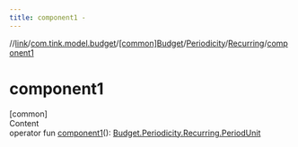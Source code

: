 ```yaml
---
title: component1 -
---
```

//[link](../../../../index.md)/[com.tink.model.budget](../../../index.md)/[[common]Budget](../../index.md)/[Periodicity](../index.md)/[Recurring](index.md)/[component1](component1.md)



# component1  
[common]  
Content  
operator fun [component1](component1.md)(): [Budget.Periodicity.Recurring.PeriodUnit](-period-unit/index.md)  



